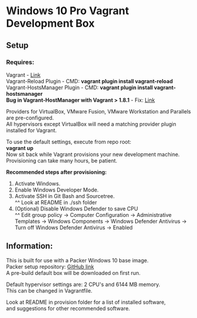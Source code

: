 # Windows 10 Pro Vagrant Development Box

## **Setup**
### **Requires:**  
Vagrant - [Link](https://www.vagrantup.com/downloads.html)  
Vagrant-Reload Plugin - CMD: **vagrant plugin install vagrant-reload**  
Vagrant-HostsManager Plugin - CMD: **vagrant plugin install vagrant-hostsmanager**  
**Bug in Vagrant-HostManager with Vagrant > 1.8.1** - Fix: [Link](https://github.com/devopsgroup-io/vagrant-hostmanager/pull/229/commits/2ce7a0d4a6b45fbf959dff0c8144c359d633dc81)

Providers for VirtualBox, VMware Fusion, VMware Workstation and Parallels are pre-configured.  
All hypervisors except VirtualBox will need a matching provider plugin installed for Vagrant.

To use the default settings, execute from repo root:  
**vagrant up**  
Now sit back while Vagrant provisions your new development machine.  
Provisioning can take many hours, be patient.

**Recommended steps after provisioning:**  
1. Activate Windows.  
2. Enable Windows Developer Mode.  
3. Activate SSH in Git Bash and Sourcetree.  
^^ Look at README in ./ssh folder  
4. (Optional) Disable Windows Defender to save CPU  
^^ Edit group policy -> Computer Configuration -> Administrative Templates -> Windows Components -> Windows Defender Antivirus -> Turn off Windows Defender Antivirus -> Enabled

## **Information:**
This is built for use with a Packer Windows 10 base image.  
Packer setup repository: [GitHub link](https://github.com/baunegaard/packer-win10-basedisk)  
A pre-build default box will be downloaded on first run.

Default hypervisor settings are: 2 CPU's and 6144 MB memory.  
This can be changed in Vagrantfile.

Look at README in provision folder for a list of installed software,  
and suggestions for other recommended software.